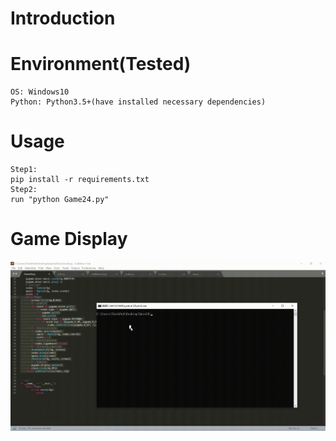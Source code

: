 # Introduction


# Environment(Tested)
```
OS: Windows10
Python: Python3.5+(have installed necessary dependencies)
```

# Usage
```
Step1:
pip install -r requirements.txt
Step2:
run "python Game24.py"
```

# Game Display
![giphy](effect/running.gif)